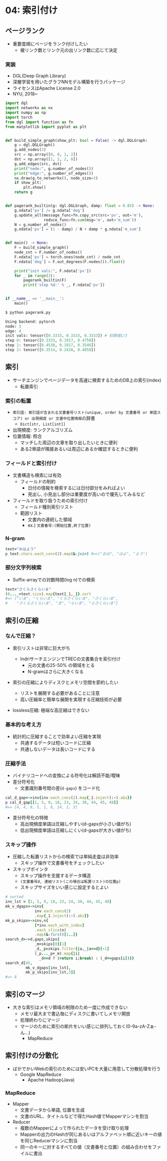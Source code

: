 # 04: 索引付け

## ページランク

- 重要度順にページをランク付けしたい
  - 被リンク数とリンク元の出リンク数に応じて決定

### 実装

-  DGL(Deep Graph Library)
  - 深層学習を用いたグラフNNモデル構築を行うパッケージ
  - ライセンスはApache License 2.0
  - NYU, 2018~

```python
import dgl
import networkx as nx
import numpy as np
import torch
from dgl import function as fn
from matplotlib import pyplot as plt


def build_simple_graph(show_plt: bool = False) -> dgl.DGLGraph:
    g = dgl.DGLGraph()
    g.add_nodes(3)
    src = np.array([0, 0, 1, 2])
    dst = np.array([1, 2, 2, 0])
    g.add_edges(src, dst)
    print("node:", g.number_of_nodes())
    print("edge:", g.number_of_edges())
    nx.draw(g.to_networkx(), node_size=3)
    if show_plt:
        plt.show()
    return g


def pagerank_builtin(g: dgl.DGLGraph, damp: float = 0.85) -> None:
    g.ndata['pv'] /= g.ndata['deg']
    g.update_all(message_func=fn.copy_src(src='pv', out='m'),
                 reduce_func=fn.sum(msg='m', out='m_sum'))
    N = g.number_of_nodes()
    g.ndata['pv'] = (1 - damp) / N + damp * g.ndata['m_sum']


def main() -> None:
    F = build_simple_graph()
    node_cnt = F.number_of_nodes()
    F.ndata['pv'] = torch.ones(node_cnt) / node_cnt
    F.ndata['deg'] = F.out_degrees(F.nodes()).float()

    print("init vals:", F.ndata['pv'])
    for _ in range(3):
        pagerank_builtin(F)
        print('step %d:' % _, F.ndata['pv'])


if __name__ == '__main__':
    main()
```

```bash
$ python pagerank.py
```

```python
Using backend: pytorch
node: 3
edge: 4
init vals: tensor([0.3333, 0.3333, 0.3333]) # 初期値1/3
step 0: tensor([0.3333, 0.1917, 0.4750])
step 1: tensor([0.4538, 0.1917, 0.3546])
step 2: tensor([0.3514, 0.2428, 0.4058])
```

## 索引

- サーチエンジンでページデータを高速に検索するためのDB上の索引(index)
  - 転置索引

### 索引の転置

- `索引語: 索引語が含まれる文書番号リスト(unique, order by 文書番号 or 単語スコア) or 出現頻度 or 文書中位置情報`の辞書
  - `Dict[str, List[int]]`
- 出現頻度: ランクアルゴリズム
- 位置情報: 照合
  - マッチした周辺の文章を取り出したいときに便利
  - ある2単語が隣接あるいは周辺にあるか確認するときに便利

### フィールドと索引付け

- 文書構造も検索には有効
  - フィールドの制約
    - 日付の情報を検索するには日付部分をみればよい
    - 見出し, 小見出し部分は重要度が高いので優先してみるなど
- フィールドを取り扱うための索引付け
  - フィールド種別索引リスト
  - 範囲リスト
    - 文書内の連続した領域
    - 	ex.) `文書番号:(開始位置,終了位置)`


### N-gram

```ruby
text="おはよう"
p text.chars.each_cons(2).map(&:join) #=>["おは", "はよ", "よう"]
```

### 部分文字列検索

- Suffix-arrayでの対数時間(log n)での検索

```ruby
text="さくらさくらいま"
(0..._=text.size).map{text[_1,_]}.sort
#=> ["いま", "くらいま", "くらさくらいま", "さくらいま",
#    "さくらさくらいま", "ま", "らいま", "らさくらいま"]
```

## 索引の圧縮

### なんで圧縮？

- 索引リストは非常に巨大がち
  - IndriサーチエンジンでTRECの文書集合を索引付け
    - 元の文書の25-50% の領域をとる
    - N-gramはさらに大きくなる

- 索引の圧縮によりディスクとメモリ空間を節約したい
  - リストを展開する必要があることに注意
  - 高い圧縮率と簡単な展開を実現する圧縮技術が必要

- lossless圧縮: 極端な高圧縮はできない

### 基本的な考え方

- 統計的に圧縮することで効率よい圧縮を実現
  - 共通するデータは短いコードに圧縮
  - 共通しないデータは長いコードにする

### 圧縮手法

- バイナリコードへの変換による符号化は解読不能/曖昧
- 差分符号化
  - 文書識別番号間の差(`d-gaps`) をコード化

```ruby
cal_d_gap=->inv{inv.each_cons(2).map{_1.inject(:-).abs}}
p cal_d_gap[[1, 5, 9, 18, 23, 24, 30, 44, 45, 48]]
#=> [4, 4, 9, 5, 1, 6, 14, 1, 3]
```

- 差分符号化の特徴
  - 高出現頻度単語は圧縮しやすい(d-gapsが小さい値がち)
  - 低出現頻度単語は圧縮しにくい(d-gapsが大きい値がち)

### スキップ操作

- 圧縮した転置リストからの検索では単純走査は非効率
  - スキップ操作で文書番号をチェックしたい
- スキップポインタ
  - スキップ操作を支援するデータ構造
  - `(文書番号d, 連結リスト(この場合は転置リスト)の位置p)`
  - スキップサイズをいい感じに設定するとよい

```ruby
# sorted
inv_lst = [1, 5, 9, 18, 23, 24, 30, 44, 45, 48]
mk_v_dgaps=->inv{
             inv.each_cons(2)
             .map{_1.inject(:-).abs}}
mk_p_skips=->inv,n{
             [*inv.each_with_index]
             .each_slice(n)
             .map(&:first)[1..]}
search_d=->d,gaps,skips{
             _m=skips[0][1]
             _d,_p=skips.filter{|a,_|a<=d}[-1]
             (_p..._p+_m).map{|i|
               _d==d ? (return i;break) : (_d+=gaps[i])}}
search_d[45,
         mk_v_dgaps[inv_lst],
         mk_p_skips[inv_lst,3]]
#=> 8
```

## 索引のマージ

- 大きな索引はメモリ領域の制限のため一度に作成できない
  - メモリ最大まで書込毎にディスクに書いてしメモリ開放
  - 処理終わりにマージ
  - マージのために索引の断片をいい感じに排列しておく(0-9a-zA-Zぁ-ん...)
    - MapReduce

## 索引付けの分散化

- ばかでかいWebの索引のためには安いPCを大量に用意して分散処理を行う
  - Google MapReduce
    - Apache Hadoop(Java)

### MapReduce

- Mapper
  - 文書データから単語, 位置を生成
  - 文書のURL、タイトルなどで得たHash値でMapperマシンを割当
- Reducer
  - 複数のMapperによって作られたデータを受け取り処理
  - Mapperの出力のHashが同じあるいはアルファベット順に近いキーの値を同じReducerマシンに割当
  - 同一のキーに対するすべての値（文書番号と位置）の組み合わせをファイルに書出

